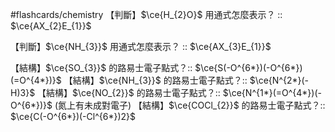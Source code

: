 #flashcards/chemistry 
【判斷】$\ce{H_{2}O}$ 用通式怎麼表示？ :: $\ce{AX_{2}E_{1}}$
<!--SR:!2024-07-05,2,150-->
【判斷】$\ce{NH_{3}}$ 用通式怎麼表示？ :: $\ce{AX_{3}E_{1}}$
<!--SR:!2024-07-05,2,150-->

【結構】$\ce{SO_{3}}$ 的路易士電子點式？:: $\ce{S(-O^{6*})(-O^{6*})(=O^{4*})}$
【結構】$\ce{NH_{3}}$ 的路易士電子點式？:: $\ce{N^{2*}(-H)3}$ 
【結構】$\ce{NO_{2}}$ 的路易士電子點式？:: $\ce{N^{1*}(=O^{4*})(-O^{6*})}$ (氮上有未成對電子)
【結構】$\ce{COCl_{2}}$ 的路易士電子點式？:: $\ce{C(-O^{6*})(-Cl^{6*})2}$
<!--SR:!2024-07-04,1,130-->
